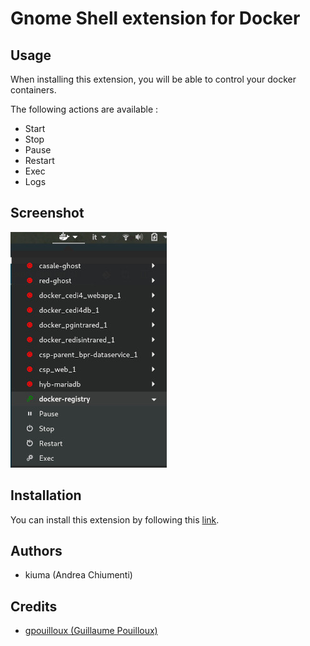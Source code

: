 # Gnome Shell extension for Docker

## Usage

When installing this extension, you will be able to control your docker containers.

The following actions are available :

- Start
- Stop
- Pause
- Restart
- Exec
- Logs

## Screenshot

![Screenshot](/resources/screenshot.jpg)

## Installation

You can install this extension by following this [link](https://extensions.gnome.org/extension/2224/easy-docker-containers/).

## Authors

- kiuma (Andrea Chiumenti)

## Credits

- [gpouilloux \(Guillaume Pouilloux\)](https://github.com/gpouilloux/gnome-shell-extension-docker)
